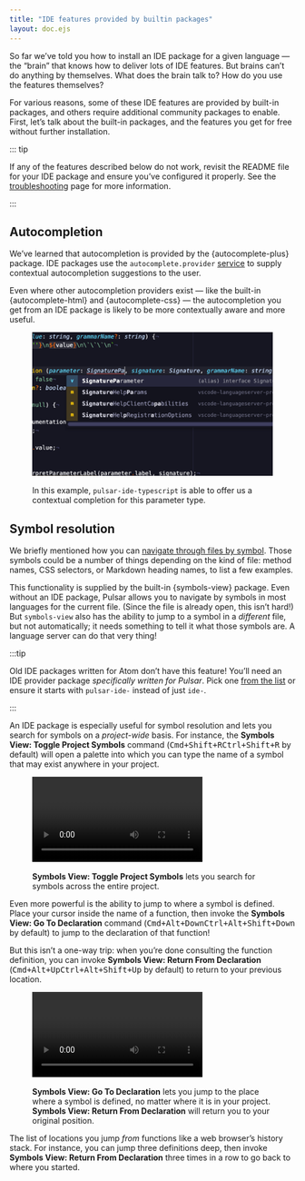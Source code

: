 ```yaml
---
title: "IDE features provided by builtin packages"
layout: doc.ejs
---
```


So far we’ve told you how to install an IDE package for a given language — the “brain” that knows how to deliver lots of IDE features. But brains can’t do anything by themselves. What does the brain talk to? How do you use the features themselves?

For various reasons, some of these IDE features are provided by built-in packages, and others require additional community packages to enable. First, let’s talk about the built-in packages, and the features you get for free without further installation.

::: tip

If any of the features described below do not work, revisit the README file for your IDE package and ensure you’ve configured it properly. See the [troubleshooting](../troubleshooting) page for more information.

:::

## Autocompletion

We’ve learned that autocompletion is provided by the {autocomplete-plus} package. IDE packages use the `autocomplete.provider` [service](/infrastructure/interacting-with-other-packages-via-services/) to supply contextual autocompletion suggestions to the user.

Even where other autocompletion providers exist — like the built-in {autocomplete-html} and {autocomplete-css} — the autocompletion you get from an IDE package is likely to be more contextually aware and more useful.

<figure>
  <div>
    <img src="/img/atom/autocomplete-plus-language-server.png" alt="autocompletion via pulsar-ide-typescript">
  </div>
  <figcaption><p>In this example, <code>pulsar-ide-typescript</code> is able to offer us a contextual completion for this parameter type.</p></figcaption>
</figure>


## Symbol resolution

We briefly mentioned how you can [navigate through files by symbol](/using-pulsar/movement/#navigating-by-symbols). Those symbols could be a number of things depending on the kind of file: method names, CSS selectors, or Markdown heading names, to list a few examples.

This functionality is supplied by the built-in {symbols-view} package. Even without an IDE package, Pulsar allows you to navigate by symbols in most languages for the current file. (Since the file is already open, this isn’t hard!) But `symbols-view` also has the ability to jump to a symbol in a _different_ file, but not automatically; it needs something to tell it what those symbols are. A language server can do that very thing!

:::tip

Old IDE packages written for Atom don’t have this feature! You’ll need an IDE provider package _specifically written for Pulsar_. Pick one [from the list](../getting-started) or ensure it starts with `pulsar-ide-` instead of just `ide-`.

:::

An IDE package is especially useful for symbol resolution and lets you search for symbols on a _project-wide_ basis. For instance, the **Symbols View: Toggle Project Symbols** command (<kbd class="platform-mac">Cmd+Shift+R</kbd><kbd class="platform-linux platform-win">Ctrl+Shift+R</kbd> by default) will open a palette into which you can type the name of a symbol that may exist anywhere in your project.

<figure>
  <video controls>
    <source src="/img/atom/symbols-view-toggle-project-symbols.webm" type="video/webm">
    <a href=/img/atom/symbols-view-toggle-project-symbols.webm">Download as WebM</a>
  </video>
  <figcaption><p><strong>Symbols View: Toggle Project Symbols</strong> lets you search for symbols across the entire project.</p></figcaption>
</figure>


Even more powerful is the ability to jump to where a symbol is defined. Place your cursor inside the name of a function, then invoke the **Symbols View: Go To Declaration** command (<kbd class="platform-mac">Cmd+Alt+Down</kbd><kbd class="platform-linux platform-win">Ctrl+Alt+Shift+Down</kbd> by default) to jump to the declaration of that function!

But this isn’t a one-way trip: when you’re done consulting the function definition, you can invoke **Symbols View: Return From Declaration** (<kbd class="platform-mac">Cmd+Alt+Up</kbd><kbd class="platform-linux platform-win">Ctrl+Alt+Shift+Up</kbd> by default) to return to your previous location.

<figure>
  <video controls>
    <source src="/img/atom/symbols-view-go-to-declaration.webm" type="video/webm">
    <a href=/img/atom/symbols-view-go-to-declaration.webm">Download as WebM</a>
  </video>
  <figcaption><p><strong>Symbols View: Go To Declaration</strong> lets you jump to the place where a symbol is defined, no matter where it is in your project. <strong>Symbols View: Return From Declaration</strong> will return you to your original position.</p></figcaption>
</figure>

The list of locations you jump _from_ functions like a web browser’s history stack. For instance, you can jump three definitions deep, then invoke **Symbols View: Return From Declaration** three times in a row to go back to where you started.

